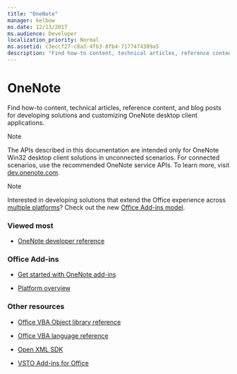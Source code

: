 ```yaml
---
title: "OneNote"
manager: kelbow
ms.date: 12/13/2017
ms.audience: Developer
localization_priority: Normal
ms.assetid: c3eccf27-c8a3-4fb3-8fb4-7177474389a5
description: "Find how-to content, technical articles, reference content, and blog posts for developing solutions and customizing OneNote desktop client applications."
---
```


# OneNote

Find how-to content, technical articles, reference content, and blog posts for developing solutions and customizing OneNote desktop client applications.
  
> [!NOTE]
> The APIs described in this documentation are intended only for OneNote Win32 desktop client solutions in unconnected scenarios. For connected scenarios, use the recommended OneNote service APIs. To learn more, visit [dev.onenote.com](http://dev.onenote.com/). 
  
> [!NOTE]
> Interested in developing solutions that extend the Office experience across [multiple platforms](https://docs.microsoft.com/en-us/office/dev/add-ins/overview/office-add-in-availability)? Check out the new [Office Add-ins model](https://docs.microsoft.com/en-us/office/dev/add-ins/). 
  
### Viewed most
  
- [OneNote developer reference](onenote-developer-reference.md)
  
### Office Add-ins
  
- [Get started with OneNote add-ins](https://docs.microsoft.com/en-us/office/dev/add-ins/quickstarts/onenote-quickstart)
  
- [Platform overview](https://docs.microsoft.com/en-us/office/dev/add-ins/overview/office-add-ins)
  
### Other resources
  
- [Office VBA Object library reference](http://msdn.microsoft.com/library/727c4e1c-e13c-7bac-e833-b1322607dfd3%28Office.15%29.aspx)
  
- [Office VBA language reference](http://msdn.microsoft.com/library/9c1e8386-0309-c52c-856b-963220382eb8%28Office.15%29.aspx)
  
- [Open XML SDK](http://msdn.microsoft.com/library/f6a9ae68-7989-4208-97f5-3c945137a0ab%28Office.15%29.aspx)
  
- [VSTO Add-ins for Office](https://msdn.microsoft.com/en-us/library/jj620922.aspx)
  

